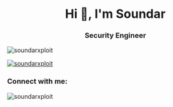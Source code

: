 <h1 align="center">Hi 👋, I'm Soundar</h1>
<h3 align="center">Security Engineer</h3>

<p align="left"> <img src="https://komarev.com/ghpvc/?username=soundarxploit&label=Profile%20views&color=0e75b6&style=flat" alt="soundarxploit" /> </p>

<p align="left"> <a href="https://github.com/ryo-ma/github-profile-trophy"><img src="https://github-profile-trophy.vercel.app/?username=soundarxploit" alt="soundarxploit" /></a> </p>

<h3 align="left">Connect with me:</h3>
<p align="left">
</p>

<p><img align="center" src="https://github-readme-stats.vercel.app/api/top-langs?username=soundarxploit&show_icons=true&locale=en&layout=compact" alt="soundarxploit" /></p>
